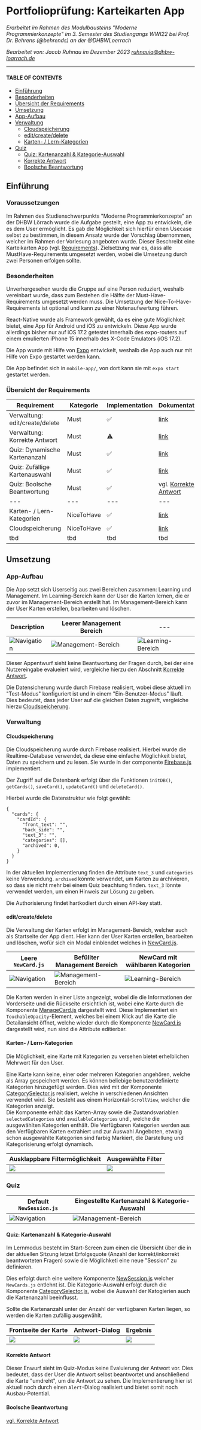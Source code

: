 # Portfolioprüfung: Karteikarten App
_Erarbeitet im Rahmen des Modulbausteins "Moderne Programmierkonzepte" im 3. Semester des Studiengangs WWI22 bei Prof. Dr. Behrens (@behrends) an der @DHBWLoerrach_

_Bearbeitet von: Jacob Ruhnau im Dezember 2023_
_[ruhnauja@dhbw-loarrach.de](mailto:ruhnauja@dhbw-loarrach.de)_

---
#### TABLE OF CONTENTS
  - [Einführung](#einführung)
  - [Besonderheiten](#besonderheiten)
  - [Übersicht der Requirements](#übersicht-der-requirements)
  - [Umsetzung](#umsetzung)
  - [App-Aufbau](#app-aufbau)
  - [Verwaltung](#verwaltung)
      - [Cloudspeicherung](#cloudspeicherung)
      - [edit/create/delete](#editcreatedelete)
      - [Karten- / Lern-Kategorien](#karten---lern-kategorien)
  - [Quiz](#quiz)
      - [Quiz: Kartenanzahl & Kategorie-Auswahl](#quiz-kartenanzahl--kategorie-auswahl)
      - [Korrekte Antwort](#korrekte-antwort)
      - [Boolsche Beantwortung](#boolsche-beantwortung)

## Einführung
### Voraussetzungen 
Im Rahmen des Studienschwerpunkts "Moderne Programmierkonzepte" an der DHBW Lörrach wurde die Aufgabe gestellt, eine App zu entwickeln, die es dem User ermöglicht. Es gab die Möglichkeit sich hierfür einen Usecase selbst zu bestimmen, in diesem Ansatz wurde der Vorschlag übernommen, welcher im Rahmen der Vorlesung angeboten wurde. Dieser Beschreibt eine Karteikarten App (vgl. [Requirements](docs/requirements.md)). 
Zielsetzung war es, dass alle MustHave-Requirements umgesetzt werden, wobei die Umsetzung durch zwei Personen erfolgen sollte.

### Besonderheiten
Unverhergesehen wurde die Gruppe auf eine Person reduziert, weshalb vereinbart wurde, dass zum Bestehen die Hälfte der Must-Have-Requirements umgesetzt werden muss. Die Umsetzung der Nice-To-Have-Requirements ist optional und kann zu einer Notenaufwertung führen.

React-Native wurde als Framework gewählt, da es eine gute Möglichkeit bietet, eine App für Android und iOS zu entwickeln. 
Diese App wurde allerdings bisher nur auf iOS 17.2 getestet innerhalb des expo-routers auf einem emulierten iPhone 15 innerhalb des X-Code Emulators (iOS 17.2).

Die App wurde mit Hilfe von [Expo](https://expo.io/) entwickelt, weshalb die App auch nur mit Hilfe von Expo gestartet werden kann. 

Die App befindet sich in `mobile-app/`, von dort kann sie mit `expo start` gestartet werden.

### Übersicht der Requirements
Requirement                    | Kategorie  | Implementation | Dokumentation
---                            |---         |---             |---
Verwaltung: edit/create/delete | Must       |✅              |[link](#editcreatedelete)
Verwaltung: Korrekte Antwort   | Must       |⚠️               |[link](#korrekte-antwort)
Quiz: Dynamische Kartenanzahl  | Must       |✅              |[link](#quiz-kartenanzahl--kategorie-auswahl)
Quiz: Zufällige Kartenauswahl  | Must       |✅              |[link](#quiz-kartenanzahl--kategorie-auswahl)
Quiz: Boolsche Beantwortung    | Must       |✅              |vgl. [Korrekte Antwort](#korrekte-antwort)
---                            |---         |---             |---
Karten- / Lern-Kategorien      | NiceToHave |✅              |[link](#karten---lern-kategorien)
Cloudspeicherung               | NiceToHave |✅              |[link](#cloudspeicherung)
tbd | tbd | tbd | tbd

## Umsetzung
### App-Aufbau
Die App setzt sich Userseitig aus zwei Bereichen zusammen: Learning und Management. Im Learning-Bereich kann der User die Karten lernen, die er zuvor im Management-Bereich erstellt hat. Im Management-Bereich kann der User Karten erstellen, bearbeiten und löschen.

Description | Leerer Management Bereich | ---
--- | --- | ---
![Navigation](docs/media/app-aufbau/navigation.png) | ![Management-Bereich](docs/media/app-aufbau/management.png)| ![Learning-Bereich](docs/media/app-aufbau/learning.png)

Dieser Appentwurf sieht keine Beantwortung der Fragen durch, bei der eine Nutzereingabe evalueiert wird, vergleiche hierzu den Abschnitt [Korrekte Antwort](#korrekte-antwort).

Die Datensicherung wurde durch Firebase realisiert, wobei diese aktuell im "Test-Modus" konfiguriert ist und in einem "Ein-Benutzer-Modus" läuft. Dies bedeutet, dass jeder User auf die gleichen Daten zugreift, vergleiche hierzu [Cloudspeicherung](#cloudspeicherung).

### Verwaltung
#### Cloudspeicherung
Die Cloudspeicherung wurde durch Firebase realisiert. Hierbei wurde die Realtime-Database verwendet, da diese eine einfache Möglichkeit bietet, Daten zu speichern und zu lesen. Sie wurde in der componente [Firebase.js](mobile-app/components/Firebase.js) implementiert.

Der Zugriff auf die Datenbank erfolgt über die Funktionen `initDB()`, `getCards()`, `saveCard()`, `updateCard()` und `deleteCard()`.

Hierbei wurde die Datenstruktur wie folgt gewählt:
```
{
  "cards": {
    "cardId": {
      "front_text": "",
      "back_side": "",
      "text_3": "",
      "categories": [],
      "archived": 0,
    }
  }
}
```

In der aktuellen Implementierung finden die Attribute `text_3` und `categories` keine Verwendung. `archived` könnte verwendet, um Karten zu archivieren, so dass sie nicht mehr bei einem Quiz beachtung finden. `text_3` lönnte verwendet werden, um einen Hinweis zur Lösung zu geben.

Die Authorisierung findet hartkodiert durch einen API-key statt.


#### edit/create/delete
Die Verwaltung der Karten erfolgt im Management-Bereich, welcher auch als Startseite der App dient. Hier kann der User Karten erstellen, bearbeiten und löschen, wofür sich ein Modal einblendet welches in [NewCard.js](mobile-app/components/NewCard.js). 

Leere `NewCard.js` | Befüllter Management Bereich | NewCard mit wählbaren Kategorien
--- | --- | ---
![Navigation](docs/media/verwaltung/empty-new_card.png) | ![Management-Bereich](docs/media/verwaltung/management-w-cards.png)| ![Learning-Bereich](docs/media/verwaltung/new_card-w-categories.png)

Die Karten werden in einer Liste angezeigt, wobei die die Informationen der Vorderseite und die Rückseite ersichtlich ist, wobei eine Karte durch die Komponente [ManageCard.js](mobile-app/components/ManageCard.js) dargestellt wird. Diese Implementiert ein `TouchableOpacity`-Element, welches bei einem Klick auf die Karte die Detailansicht öffnet, welche wieder durch die Komponente [NewCard.js](mobile-app/components/NewCard.js) dargestellt wird, nun sind die Attribute editierbar.

#### Karten- / Lern-Kategorien
Die Möglichkeit, eine Karte mit Kategorien zu versehen bietet erhelblichen Mehrwert für den User.

Eine Karte kann keine, einer oder mehreren Kategorien angehören, welche als Array gespeichert werden. Es können beliebige benutzerdefinierte Kategorien hinzugefügt werden.
Dies wird mit der Komponente [CategorySelector.js](mobile-app/components/CategorySelector.js) realisiert, welche in verschiedenen Ansichten verwendet wird. Sie besteht aus einem Horizontal-`ScrollView`, welcher die Kategorien anzeigt.  
Die Komponente erhält das Karten-Array sowie die Zustandsvariablen `selectedCategories` und `availableCategories` und , welche die ausgewählten Kategorien enthält. Die Verfügbaren Kategorien werden aus den Verfügbaren Karten extrahiert und zur Auswahl Angeboten, etwaig schon ausgewählte Kategorien sind farbig Markiert, die Darstellung und Kategorisierung erfolgt dynamisch.

Ausklappbare Filtermöglichkeit | Ausgewählte Filter
--- | ---
![](docs/media/filter/managed-no-filters.png) | ![](docs/media/filter/managed-selected-filters.png)

### Quiz
Default `NewSession.js`|  Eingestellte Kartenanzahl & Kategorie-Auswahl
--- | ---
![Navigation](docs/media/session/new_session.png) | ![Management-Bereich](docs/media/session/new_session-w-filter.png)

#### Quiz: Kartenanzahl & Kategorie-Auswahl
Im Lernmodus besteht im Start-Screen zum einen die Übersicht über die in der aktuellen Sitzung letzet Erfolgsquote (Anzahl der korrekt/inkorrekt beantworteten Fragen) sowie die Möglichketi eine neue "Session" zu definieren. 

Dies erfolgt durch eine weitere Komponente [NewSession.js](mobile-app/components/NewSession.js) welcher `NewCards.js` entlehnt ist. Die Kategorie-Auswahl erfolgt durch die Komponente [CategorySelector.js](mobile-app/components/CategorySelector.js), wobei die Auswahl der Katogierien auch die Kartenanzahl beeinflusst.

Sollte die Kartenanzahl unter der Anzahl der verfügbaren Karten liegen, so werden die Karten zufällig ausgewählt.

Frontseite der Karte | Antwort-Dialog | Ergebnis
--- | --- | ---
![](docs/media/quiz/card.png) | ![](docs/media/quiz/answer-dialoge.png)| ![](docs/media/quiz/score-overwiew.png)

#### Korrekte Antwort
Dieser Enwurf sieht im Quiz-Modus keine Evaluierung der Antwort vor. Dies bedeutet, dass der User die Antwort selbst beantwortet und anschließend die Karte "umdreht", um die Antwort zu sehen. Die Implementierung hier ist aktuell noch durch einen `Alert`-Dialog realisiert und bietet somit noch Ausbau-Potential. 

#### Boolsche Beantwortung
[vgl. Korrekte Antwort](#korrekte-antwort)



